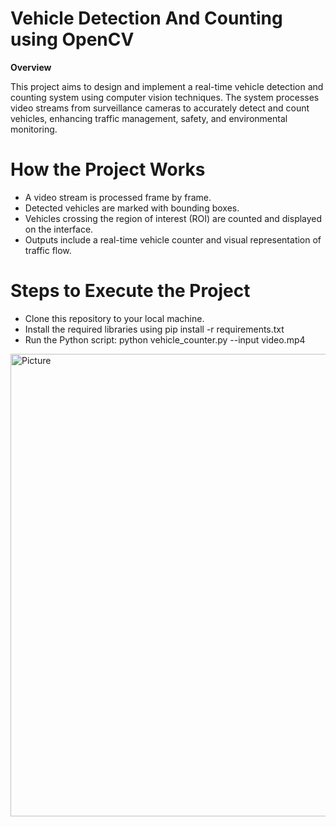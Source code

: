 # Vehicle Detection And Counting using OpenCV

**Overview**

This project aims to design and implement a real-time vehicle detection and counting system using computer vision techniques. The system processes video streams from surveillance cameras to accurately detect and count vehicles, enhancing traffic management, safety, and environmental monitoring.

# How the Project Works

* A video stream is processed frame by frame.
* Detected vehicles are marked with bounding boxes.
* Vehicles crossing the region of interest (ROI) are counted and displayed on the interface.
* Outputs include a real-time vehicle counter and visual representation of traffic flow.
  
# Steps to Execute the Project

* Clone this repository to your local machine.
* Install the required libraries using pip install -r requirements.txt
* Run the Python script:
    python vehicle_counter.py --input video.mp4

<img width="740" alt="Picture" src="https://github.com/user-attachments/assets/d48f2fcd-5627-4017-b70a-18ee1513bf71" />

